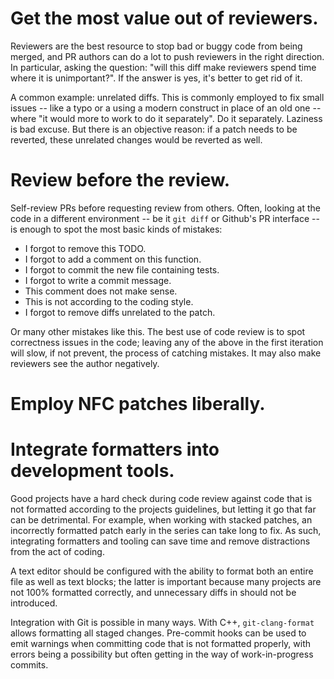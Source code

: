 
# Get the most value out of reviewers. 

Reviewers are the best resource to stop bad or buggy code from being merged,
and PR authors can do a lot to push reviewers in the right direction. In
particular, asking the question: "will this diff make reviewers spend time where it
is unimportant?". If the answer is yes, it's better to get rid of it.

A common example: unrelated diffs. This is commonly employed to fix small
issues -- like a typo or a using a modern construct in place of an old one --
where "it would more to work to do it separately". Do it separately. Laziness
is bad excuse. But there is an objective reason: if a patch needs to be
reverted, these unrelated changes would be reverted as well.

# Review before the review.

Self-review PRs before requesting review from others. Often, looking at the
code in a different environment -- be it `git diff` or Github's PR interface --
is enough to spot the most basic kinds of mistakes:

* I forgot to remove this TODO.
* I forgot to add a comment on this function.
* I forgot to commit the new file containing tests.
* I forgot to write a commit message.
* This comment does not make sense.
* This is not according to the coding style.
* I forgot to remove diffs unrelated to the patch.

Or many other mistakes like this. The best use of code review is to spot
correctness issues in the code; leaving any of the above in the first iteration
will slow, if not prevent, the process of catching mistakes. It may also make
reviewers see the author negatively.

# Employ NFC patches liberally.

# Integrate formatters into development tools.

Good projects have a hard check during code review against code that is not
formatted according to the projects guidelines, but letting it go that far can
be detrimental. For example, when working with stacked patches, an incorrectly
formatted patch early in the series can take long to fix. As such, integrating
formatters and tooling can save time and remove distractions from the act of
coding.

A text editor should be configured with the ability to format both an entire
file as well as text blocks; the latter is important because many projects are
not 100% formatted correctly, and unnecessary diffs in should not be
introduced.

Integration with Git is possible in many ways. With C++, `git-clang-format`
allows formatting all staged changes. Pre-commit hooks can be used to emit
warnings when committing code that is not formatted properly, with errors being
a possibility but often getting in the way of work-in-progress commits.
